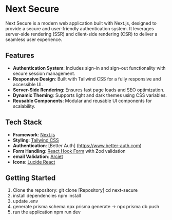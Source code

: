 # Next Secure

Next Secure is a modern web application built with Next.js, designed to provide a secure and user-friendly authentication system. It leverages server-side rendering (SSR) and client-side rendering (CSR) to deliver a seamless user experience.

## Features

- **Authentication System**: Includes sign-in and sign-out functionality with secure session management.
- **Responsive Design**: Built with Tailwind CSS for a fully responsive and accessible UI.
- **Server-Side Rendering**: Ensures fast page loads and SEO optimization.
- **Dynamic Theming**: Supports light and dark themes using CSS variables.
- **Reusable Components**: Modular and reusable UI components for scalability.

## Tech Stack

- **Framework**: [Next.js](https://nextjs.org/)
- **Styling**: [Tailwind CSS](https://tailwindcss.com/)
- **Authentication**: [Better Auth] (https://www.better-auth.com)
- **Form Handling**: [React Hook Form](https://react-hook-form.com/) with Zod validation
- **email Validation**: [Arcjet](https://docs.arcjet.com)
- **Icons**: [Lucide React](https://lucide.dev/)


## Getting Started

1. Clone the repository:
   git clone [Repository]
   cd next-secure
2. install dependencies
    npm install
3. update .env
4. generate prisma schema
    npx prisma generate -> npx prisma db push
5. run the application
    npm run dev 